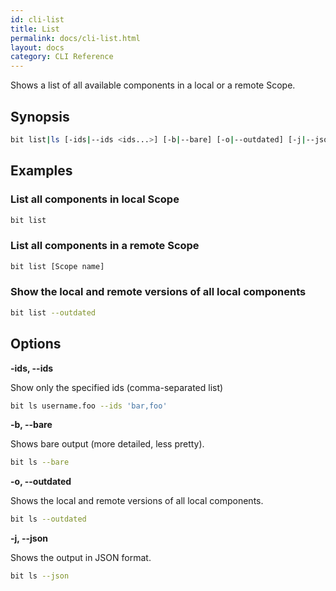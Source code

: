 ```yaml
---
id: cli-list
title: List
permalink: docs/cli-list.html
layout: docs
category: CLI Reference
---
```

Shows a list of all available components in a local or a remote Scope.

## Synopsis

```bash
bit list|ls [-ids|--ids <ids...>] [-b|--bare] [-o|--outdated] [-j|--json] [Scope]
```

## Examples

### List all components in local Scope

```bash
bit list
```

### List all components in a remote Scope

```bash
bit list [Scope name]
```

### Show the local and remote versions of all local components

```bash
bit list --outdated
```

## Options

**-ids, --ids**

Show only the specified ids (comma-separated list)

```bash
bit ls username.foo --ids 'bar,foo'
```

**-b, --bare**

Shows bare output (more detailed, less pretty).

```bash
bit ls --bare
```

**-o, --outdated**

Shows the local and remote versions of all local components.

```bash
bit ls --outdated
```

**-j, --json**

Shows the output in JSON format.

```bash
bit ls --json
```